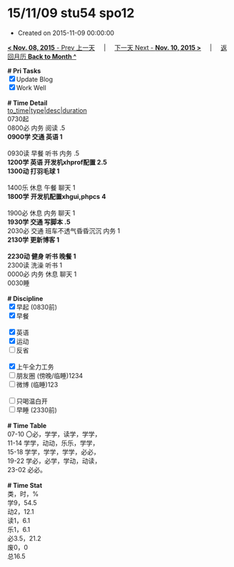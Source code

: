 # 15/11/09 stu54 spo12

- Created on 2015-11-09 00:00:00

[**< Nov. 08, 2015** - Prev 上一天](_archived/lifelogs/2015/11/d08.md) &nbsp; &nbsp; | &nbsp; &nbsp; [下一天 Next - **Nov. 10, 2015 >**](_archived/lifelogs/2015/11/d10.md) &nbsp; &nbsp; |  &nbsp; &nbsp; [返回月历 **Back to Month ^**](_archived/lifelogs/2015/11/index.md)
<br/><div><b># Pri Tasks</b></div><div><input checked="true" type="checkbox"/>Update Blog</div><div><input checked="true" type="checkbox"/>Work Well</div><div><br/></div><div><b># Time Detail</b></div><div><u>to_time|type|desc|duration</u></div><div>0730起</div><div>0800必 内务 阅读 .5</div><div><b>0900学 交通 英语 1</b></div><div><br/></div><div>0930读 早餐 听书 内务 .5</div><div><b>1200学 英语 开发机xhprof配置 2.5</b></div><div><b>1300动 打羽毛球 1</b></div><div><br/></div><div>1400乐 休息 午餐 聊天 1</div><div><b>1800学</b> <b>开发机配置xhgui,phpcs</b> <b>4</b></div><div><br/></div><div>1900必 休息 内务 聊天 1</div><div><b>1930学 交通 写脚本 .5</b></div><div>2030必 交通 班车不透气昏昏沉沉 内务 1</div><div><b>2130学 更新博客 1</b></div><div><br/></div><div><b>2230动 健身 听书 晚餐 1</b></div><div>2300读 洗澡 听书 1</div><div>0000必 内务 休息 聊天 1</div><div>0030睡</div><div><br/></div><div><b># Discipline</b></div><div><input checked="true" type="checkbox"/>早起 (0830前)</div><div><input checked="true" type="checkbox"/>早餐</div><div><br/></div><div><input checked="true" type="checkbox"/>英语</div><div><input checked="true" type="checkbox"/>运动</div><div><input type="checkbox"/>反省</div><div><br/></div><div><input checked="true" type="checkbox"/>上午全力工务</div><div><input type="checkbox"/>朋友圈 (傍晚/临睡)1234</div><div><input type="checkbox"/>微博 (临睡)123</div><div><br/></div><div><input type="checkbox"/>只喝温白开</div><div><input type="checkbox"/>早睡 (2330前)</div><div><br/></div><div><b># Time Table</b></div><div>07-10 〇必，学学，读学，学学，</div><div>11-14 学学，动动，乐乐，学学，</div><div>15-18 学学，学学，学学，必必，</div><div>19-22 学必，必学，学动，动读，</div><div>23-02 必必。</div><div><br/></div><div><b># Time Stat</b></div><div>类，时，%</div><div>学9，54.5</div><div>动2，12.1</div><div>读1，6.1</div><div>乐1，6.1</div><div>必3.5，21.2</div><div>废0，0</div><div>总16.5</div>
